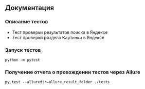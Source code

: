 ## Документация

### Описание тестов
- Тест проверки результатов поиска в Яндексе
- Тест проверки раздела Картинки в Яндексе

### Запуск тестов
```commandline
python -m pytest
```

### Получение отчета о прохождении тестов через Allure
```commandline
py.test --alluredir=allure_result_folder ./tests
```
